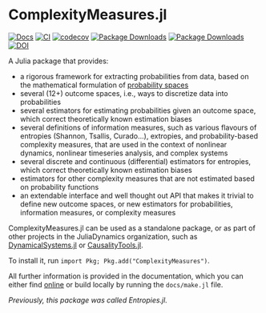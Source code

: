 # ComplexityMeasures.jl

[![Docs](https://img.shields.io/badge/docs-stable-blue.svg)](https://juliadynamics.github.io/ComplexityMeasures.jl/stable/)
[![CI](https://github.com/juliadynamics/ComplexityMeasures.jl/workflows/CI/badge.svg)](https://github.com/JuliaDynamics/ComplexityMeasures.jl/actions)
[![codecov](https://codecov.io/gh/JuliaDynamics/ComplexityMeasures.jl/branch/main/graph/badge.svg?token=6XlPGg5nRG)](https://codecov.io/gh/JuliaDynamics/ComplexityMeasures.jl)
[![Package Downloads](https://shields.io/endpoint?url=https://pkgs.genieframework.com/api/v1/badge/ComplexityMeasures)](https://pkgs.genieframework.com?packages=ComplexityMeasures)
[![Package Downloads](https://shields.io/endpoint?url=https://pkgs.genieframework.com/api/v1/badge/Entropies)](https://pkgs.genieframework.com?packages=Entropies)
[![DOI](https://zenodo.org/badge/306859984.svg)](https://zenodo.org/badge/latestdoi/306859984)

A Julia package that provides:

- a rigorous framework for extracting probabilities from data, based on the mathematical formulation of [probability spaces](https://en.wikipedia.org/wiki/Probability_space)
- several (12+) outcome spaces, i.e., ways to discretize data into probabilities
- several estimators for estimating probabilities given an outcome space, which correct theoretically known estimation biases
- several definitions of information measures, such as various flavours of entropies (Shannon, Tsallis, Curado...), extropies, and probability-based complexity measures, that are used in the context of nonlinear dynamics, nonlinear timeseries analysis, and complex systems
- several discrete and continuous (differential) estimators for entropies, which correct theoretically known estimation biases
- estimators for other complexity measures that are not estimated based on probability functions
- an extendable interface and well thought out API that makes it trivial to define new outcome spaces, or new estimators for probabilities, information measures, or complexity measures

ComplexityMeasures.jl can be used as a standalone package, or as part of other projects in the JuliaDynamics organization, such as [DynamicalSystems.jl](https://juliadynamics.github.io/DynamicalSystems.jl/dev/) or [CausalityTools.jl](https://juliadynamics.github.io/CausalityTools.jl/dev/).

To install it, run `import Pkg; Pkg.add("ComplexityMeasures")`.

All further information is provided in the documentation, which you can either find [online](https://juliadynamics.github.io/ComplexityMeasures.jl/dev/) or build locally by running the `docs/make.jl` file.

_Previously, this package was called Entropies.jl._
